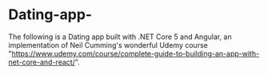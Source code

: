# Dating-app-
The following is a Dating app built with .NET Core 5 and Angular, an implementation of Neil Cumming's wonderful Udemy course "https://www.udemy.com/course/complete-guide-to-building-an-app-with-net-core-and-react/".




